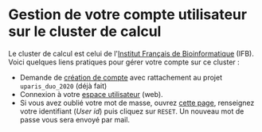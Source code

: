# Gestion de votre compte utilisateur sur le cluster de calcul

Le cluster de calcul est celui de l'[Institut Français de Bioinformatique](https://www.france-bioinformatique.fr/cluster-ifb-core/) (IFB). Voici quelques liens pratiques pour gérer votre compte sur ce cluster :

- Demande de [création de compte](https://my.cluster.france-bioinformatique.fr/manager2/register) avec rattachement au projet `uparis_duo_2020` (déjà fait)
- Connexion à votre [espace utilisateur](https://my.cluster.france-bioinformatique.fr/manager2/) (web).
- Si vous avez oublié votre mot de masse, ouvrez [cette page](https://my.cluster.france-bioinformatique.fr/manager2/), renseignez votre identifiant (*User id*) puis cliquez sur `RESET`. Un nouveau mot de passe vous sera envoyé par mail.

